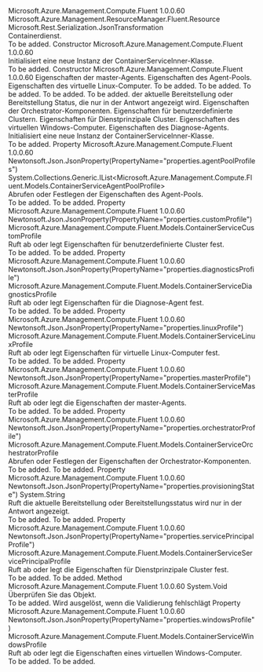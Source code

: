 <Type Name="ContainerServiceInner" FullName="Microsoft.Azure.Management.Compute.Fluent.Models.ContainerServiceInner">
  <TypeSignature Language="C#" Value="public class ContainerServiceInner : Microsoft.Azure.Management.ResourceManager.Fluent.Resource" />
  <TypeSignature Language="ILAsm" Value=".class public auto ansi beforefieldinit ContainerServiceInner extends Microsoft.Azure.Management.ResourceManager.Fluent.Resource" />
  <TypeSignature Language="DocId" Value="T:Microsoft.Azure.Management.Compute.Fluent.Models.ContainerServiceInner" />
  <TypeSignature Language="VB.NET" Value="Public Class ContainerServiceInner&#xA;Inherits Resource" />
  <TypeSignature Language="F#" Value="type ContainerServiceInner = class&#xA;    inherit Resource" />
  <AssemblyInfo>
    <AssemblyName>Microsoft.Azure.Management.Compute.Fluent</AssemblyName>
    <AssemblyVersion>1.0.0.60</AssemblyVersion>
  </AssemblyInfo>
  <Base>
    <BaseTypeName>Microsoft.Azure.Management.ResourceManager.Fluent.Resource</BaseTypeName>
  </Base>
  <Interfaces />
  <Attributes>
    <Attribute>
      <AttributeName>Microsoft.Rest.Serialization.JsonTransformation</AttributeName>
    </Attribute>
  </Attributes>
  <Docs>
    <summary>
            Containerdienst.
            </summary>
    <remarks>To be added.</remarks>
  </Docs>
  <Members>
    <Member MemberName=".ctor">
      <MemberSignature Language="C#" Value="public ContainerServiceInner ();" />
      <MemberSignature Language="ILAsm" Value=".method public hidebysig specialname rtspecialname instance void .ctor() cil managed" />
      <MemberSignature Language="DocId" Value="M:Microsoft.Azure.Management.Compute.Fluent.Models.ContainerServiceInner.#ctor" />
      <MemberSignature Language="VB.NET" Value="Public Sub New ()" />
      <MemberType>Constructor</MemberType>
      <AssemblyInfo>
        <AssemblyName>Microsoft.Azure.Management.Compute.Fluent</AssemblyName>
        <AssemblyVersion>1.0.0.60</AssemblyVersion>
      </AssemblyInfo>
      <Parameters />
      <Docs>
        <summary>
            Initialisiert eine neue Instanz der ContainerServiceInner-Klasse.
            </summary>
        <remarks>To be added.</remarks>
      </Docs>
    </Member>
    <Member MemberName=".ctor">
      <MemberSignature Language="C#" Value="public ContainerServiceInner (Microsoft.Azure.Management.Compute.Fluent.Models.ContainerServiceMasterProfile masterProfile, System.Collections.Generic.IList&lt;Microsoft.Azure.Management.Compute.Fluent.Models.ContainerServiceAgentPoolProfile&gt; agentPoolProfiles, Microsoft.Azure.Management.Compute.Fluent.Models.ContainerServiceLinuxProfile linuxProfile, string location = null, string id = null, string name = null, string type = null, System.Collections.Generic.IDictionary&lt;string,string&gt; tags = null, string provisioningState = null, Microsoft.Azure.Management.Compute.Fluent.Models.ContainerServiceOrchestratorProfile orchestratorProfile = null, Microsoft.Azure.Management.Compute.Fluent.Models.ContainerServiceCustomProfile customProfile = null, Microsoft.Azure.Management.Compute.Fluent.Models.ContainerServiceServicePrincipalProfile servicePrincipalProfile = null, Microsoft.Azure.Management.Compute.Fluent.Models.ContainerServiceWindowsProfile windowsProfile = null, Microsoft.Azure.Management.Compute.Fluent.Models.ContainerServiceDiagnosticsProfile diagnosticsProfile = null);" />
      <MemberSignature Language="ILAsm" Value=".method public hidebysig specialname rtspecialname instance void .ctor(class Microsoft.Azure.Management.Compute.Fluent.Models.ContainerServiceMasterProfile masterProfile, class System.Collections.Generic.IList`1&lt;class Microsoft.Azure.Management.Compute.Fluent.Models.ContainerServiceAgentPoolProfile&gt; agentPoolProfiles, class Microsoft.Azure.Management.Compute.Fluent.Models.ContainerServiceLinuxProfile linuxProfile, string location, string id, string name, string type, class System.Collections.Generic.IDictionary`2&lt;string, string&gt; tags, string provisioningState, class Microsoft.Azure.Management.Compute.Fluent.Models.ContainerServiceOrchestratorProfile orchestratorProfile, class Microsoft.Azure.Management.Compute.Fluent.Models.ContainerServiceCustomProfile customProfile, class Microsoft.Azure.Management.Compute.Fluent.Models.ContainerServiceServicePrincipalProfile servicePrincipalProfile, class Microsoft.Azure.Management.Compute.Fluent.Models.ContainerServiceWindowsProfile windowsProfile, class Microsoft.Azure.Management.Compute.Fluent.Models.ContainerServiceDiagnosticsProfile diagnosticsProfile) cil managed" />
      <MemberSignature Language="DocId" Value="M:Microsoft.Azure.Management.Compute.Fluent.Models.ContainerServiceInner.#ctor(Microsoft.Azure.Management.Compute.Fluent.Models.ContainerServiceMasterProfile,System.Collections.Generic.IList{Microsoft.Azure.Management.Compute.Fluent.Models.ContainerServiceAgentPoolProfile},Microsoft.Azure.Management.Compute.Fluent.Models.ContainerServiceLinuxProfile,System.String,System.String,System.String,System.String,System.Collections.Generic.IDictionary{System.String,System.String},System.String,Microsoft.Azure.Management.Compute.Fluent.Models.ContainerServiceOrchestratorProfile,Microsoft.Azure.Management.Compute.Fluent.Models.ContainerServiceCustomProfile,Microsoft.Azure.Management.Compute.Fluent.Models.ContainerServiceServicePrincipalProfile,Microsoft.Azure.Management.Compute.Fluent.Models.ContainerServiceWindowsProfile,Microsoft.Azure.Management.Compute.Fluent.Models.ContainerServiceDiagnosticsProfile)" />
      <MemberSignature Language="VB.NET" Value="Public Sub New (masterProfile As ContainerServiceMasterProfile, agentPoolProfiles As IList(Of ContainerServiceAgentPoolProfile), linuxProfile As ContainerServiceLinuxProfile, Optional location As String = null, Optional id As String = null, Optional name As String = null, Optional type As String = null, Optional tags As IDictionary(Of String, String) = null, Optional provisioningState As String = null, Optional orchestratorProfile As ContainerServiceOrchestratorProfile = null, Optional customProfile As ContainerServiceCustomProfile = null, Optional servicePrincipalProfile As ContainerServiceServicePrincipalProfile = null, Optional windowsProfile As ContainerServiceWindowsProfile = null, Optional diagnosticsProfile As ContainerServiceDiagnosticsProfile = null)" />
      <MemberSignature Language="F#" Value="new Microsoft.Azure.Management.Compute.Fluent.Models.ContainerServiceInner : Microsoft.Azure.Management.Compute.Fluent.Models.ContainerServiceMasterProfile * System.Collections.Generic.IList&lt;Microsoft.Azure.Management.Compute.Fluent.Models.ContainerServiceAgentPoolProfile&gt; * Microsoft.Azure.Management.Compute.Fluent.Models.ContainerServiceLinuxProfile * string * string * string * string * System.Collections.Generic.IDictionary&lt;string, string&gt; * string * Microsoft.Azure.Management.Compute.Fluent.Models.ContainerServiceOrchestratorProfile * Microsoft.Azure.Management.Compute.Fluent.Models.ContainerServiceCustomProfile * Microsoft.Azure.Management.Compute.Fluent.Models.ContainerServiceServicePrincipalProfile * Microsoft.Azure.Management.Compute.Fluent.Models.ContainerServiceWindowsProfile * Microsoft.Azure.Management.Compute.Fluent.Models.ContainerServiceDiagnosticsProfile -&gt; Microsoft.Azure.Management.Compute.Fluent.Models.ContainerServiceInner" Usage="new Microsoft.Azure.Management.Compute.Fluent.Models.ContainerServiceInner (masterProfile, agentPoolProfiles, linuxProfile, location, id, name, type, tags, provisioningState, orchestratorProfile, customProfile, servicePrincipalProfile, windowsProfile, diagnosticsProfile)" />
      <MemberType>Constructor</MemberType>
      <AssemblyInfo>
        <AssemblyName>Microsoft.Azure.Management.Compute.Fluent</AssemblyName>
        <AssemblyVersion>1.0.0.60</AssemblyVersion>
      </AssemblyInfo>
      <Parameters>
        <Parameter Name="masterProfile" Type="Microsoft.Azure.Management.Compute.Fluent.Models.ContainerServiceMasterProfile" />
        <Parameter Name="agentPoolProfiles" Type="System.Collections.Generic.IList&lt;Microsoft.Azure.Management.Compute.Fluent.Models.ContainerServiceAgentPoolProfile&gt;" />
        <Parameter Name="linuxProfile" Type="Microsoft.Azure.Management.Compute.Fluent.Models.ContainerServiceLinuxProfile" />
        <Parameter Name="location" Type="System.String" />
        <Parameter Name="id" Type="System.String" />
        <Parameter Name="name" Type="System.String" />
        <Parameter Name="type" Type="System.String" />
        <Parameter Name="tags" Type="System.Collections.Generic.IDictionary&lt;System.String,System.String&gt;" />
        <Parameter Name="provisioningState" Type="System.String" />
        <Parameter Name="orchestratorProfile" Type="Microsoft.Azure.Management.Compute.Fluent.Models.ContainerServiceOrchestratorProfile" />
        <Parameter Name="customProfile" Type="Microsoft.Azure.Management.Compute.Fluent.Models.ContainerServiceCustomProfile" />
        <Parameter Name="servicePrincipalProfile" Type="Microsoft.Azure.Management.Compute.Fluent.Models.ContainerServiceServicePrincipalProfile" />
        <Parameter Name="windowsProfile" Type="Microsoft.Azure.Management.Compute.Fluent.Models.ContainerServiceWindowsProfile" />
        <Parameter Name="diagnosticsProfile" Type="Microsoft.Azure.Management.Compute.Fluent.Models.ContainerServiceDiagnosticsProfile" />
      </Parameters>
      <Docs>
        <param name="masterProfile">Eigenschaften der master-Agents.</param>
        <param name="agentPoolProfiles">Eigenschaften des Agent-Pools.</param>
        <param name="linuxProfile">Eigenschaften des virtuelle Linux-Computer.</param>
        <param name="location">To be added.</param>
        <param name="id">To be added.</param>
        <param name="name">To be added.</param>
        <param name="type">To be added.</param>
        <param name="tags">To be added.</param>
        <param name="provisioningState">der aktuelle Bereitstellung oder Bereitstellung Status, die nur in der Antwort angezeigt wird.</param>
        <param name="orchestratorProfile">Eigenschaften der Orchestrator-Komponenten.</param>
        <param name="customProfile">Eigenschaften für benutzerdefinierte Clustern.</param>
        <param name="servicePrincipalProfile">Eigenschaften für Dienstprinzipale Cluster.</param>
        <param name="windowsProfile">Eigenschaften des virtuellen Windows-Computer.</param>
        <param name="diagnosticsProfile">Eigenschaften des Diagnose-Agents.</param>
        <summary>
            Initialisiert eine neue Instanz der ContainerServiceInner-Klasse.
            </summary>
        <remarks>To be added.</remarks>
      </Docs>
    </Member>
    <Member MemberName="AgentPoolProfiles">
      <MemberSignature Language="C#" Value="public System.Collections.Generic.IList&lt;Microsoft.Azure.Management.Compute.Fluent.Models.ContainerServiceAgentPoolProfile&gt; AgentPoolProfiles { get; set; }" />
      <MemberSignature Language="ILAsm" Value=".property instance class System.Collections.Generic.IList`1&lt;class Microsoft.Azure.Management.Compute.Fluent.Models.ContainerServiceAgentPoolProfile&gt; AgentPoolProfiles" />
      <MemberSignature Language="DocId" Value="P:Microsoft.Azure.Management.Compute.Fluent.Models.ContainerServiceInner.AgentPoolProfiles" />
      <MemberSignature Language="VB.NET" Value="Public Property AgentPoolProfiles As IList(Of ContainerServiceAgentPoolProfile)" />
      <MemberSignature Language="F#" Value="member this.AgentPoolProfiles : System.Collections.Generic.IList&lt;Microsoft.Azure.Management.Compute.Fluent.Models.ContainerServiceAgentPoolProfile&gt; with get, set" Usage="Microsoft.Azure.Management.Compute.Fluent.Models.ContainerServiceInner.AgentPoolProfiles" />
      <MemberType>Property</MemberType>
      <AssemblyInfo>
        <AssemblyName>Microsoft.Azure.Management.Compute.Fluent</AssemblyName>
        <AssemblyVersion>1.0.0.60</AssemblyVersion>
      </AssemblyInfo>
      <Attributes>
        <Attribute>
          <AttributeName>Newtonsoft.Json.JsonProperty(PropertyName="properties.agentPoolProfiles")</AttributeName>
        </Attribute>
      </Attributes>
      <ReturnValue>
        <ReturnType>System.Collections.Generic.IList&lt;Microsoft.Azure.Management.Compute.Fluent.Models.ContainerServiceAgentPoolProfile&gt;</ReturnType>
      </ReturnValue>
      <Docs>
        <summary>
            Abrufen oder Festlegen der Eigenschaften des Agent-Pools.
            </summary>
        <value>To be added.</value>
        <remarks>To be added.</remarks>
      </Docs>
    </Member>
    <Member MemberName="CustomProfile">
      <MemberSignature Language="C#" Value="public Microsoft.Azure.Management.Compute.Fluent.Models.ContainerServiceCustomProfile CustomProfile { get; set; }" />
      <MemberSignature Language="ILAsm" Value=".property instance class Microsoft.Azure.Management.Compute.Fluent.Models.ContainerServiceCustomProfile CustomProfile" />
      <MemberSignature Language="DocId" Value="P:Microsoft.Azure.Management.Compute.Fluent.Models.ContainerServiceInner.CustomProfile" />
      <MemberSignature Language="VB.NET" Value="Public Property CustomProfile As ContainerServiceCustomProfile" />
      <MemberSignature Language="F#" Value="member this.CustomProfile : Microsoft.Azure.Management.Compute.Fluent.Models.ContainerServiceCustomProfile with get, set" Usage="Microsoft.Azure.Management.Compute.Fluent.Models.ContainerServiceInner.CustomProfile" />
      <MemberType>Property</MemberType>
      <AssemblyInfo>
        <AssemblyName>Microsoft.Azure.Management.Compute.Fluent</AssemblyName>
        <AssemblyVersion>1.0.0.60</AssemblyVersion>
      </AssemblyInfo>
      <Attributes>
        <Attribute>
          <AttributeName>Newtonsoft.Json.JsonProperty(PropertyName="properties.customProfile")</AttributeName>
        </Attribute>
      </Attributes>
      <ReturnValue>
        <ReturnType>Microsoft.Azure.Management.Compute.Fluent.Models.ContainerServiceCustomProfile</ReturnType>
      </ReturnValue>
      <Docs>
        <summary>
            Ruft ab oder legt Eigenschaften für benutzerdefinierte Cluster fest.
            </summary>
        <value>To be added.</value>
        <remarks>To be added.</remarks>
      </Docs>
    </Member>
    <Member MemberName="DiagnosticsProfile">
      <MemberSignature Language="C#" Value="public Microsoft.Azure.Management.Compute.Fluent.Models.ContainerServiceDiagnosticsProfile DiagnosticsProfile { get; set; }" />
      <MemberSignature Language="ILAsm" Value=".property instance class Microsoft.Azure.Management.Compute.Fluent.Models.ContainerServiceDiagnosticsProfile DiagnosticsProfile" />
      <MemberSignature Language="DocId" Value="P:Microsoft.Azure.Management.Compute.Fluent.Models.ContainerServiceInner.DiagnosticsProfile" />
      <MemberSignature Language="VB.NET" Value="Public Property DiagnosticsProfile As ContainerServiceDiagnosticsProfile" />
      <MemberSignature Language="F#" Value="member this.DiagnosticsProfile : Microsoft.Azure.Management.Compute.Fluent.Models.ContainerServiceDiagnosticsProfile with get, set" Usage="Microsoft.Azure.Management.Compute.Fluent.Models.ContainerServiceInner.DiagnosticsProfile" />
      <MemberType>Property</MemberType>
      <AssemblyInfo>
        <AssemblyName>Microsoft.Azure.Management.Compute.Fluent</AssemblyName>
        <AssemblyVersion>1.0.0.60</AssemblyVersion>
      </AssemblyInfo>
      <Attributes>
        <Attribute>
          <AttributeName>Newtonsoft.Json.JsonProperty(PropertyName="properties.diagnosticsProfile")</AttributeName>
        </Attribute>
      </Attributes>
      <ReturnValue>
        <ReturnType>Microsoft.Azure.Management.Compute.Fluent.Models.ContainerServiceDiagnosticsProfile</ReturnType>
      </ReturnValue>
      <Docs>
        <summary>
            Ruft ab oder legt Eigenschaften für die Diagnose-Agent fest.
            </summary>
        <value>To be added.</value>
        <remarks>To be added.</remarks>
      </Docs>
    </Member>
    <Member MemberName="LinuxProfile">
      <MemberSignature Language="C#" Value="public Microsoft.Azure.Management.Compute.Fluent.Models.ContainerServiceLinuxProfile LinuxProfile { get; set; }" />
      <MemberSignature Language="ILAsm" Value=".property instance class Microsoft.Azure.Management.Compute.Fluent.Models.ContainerServiceLinuxProfile LinuxProfile" />
      <MemberSignature Language="DocId" Value="P:Microsoft.Azure.Management.Compute.Fluent.Models.ContainerServiceInner.LinuxProfile" />
      <MemberSignature Language="VB.NET" Value="Public Property LinuxProfile As ContainerServiceLinuxProfile" />
      <MemberSignature Language="F#" Value="member this.LinuxProfile : Microsoft.Azure.Management.Compute.Fluent.Models.ContainerServiceLinuxProfile with get, set" Usage="Microsoft.Azure.Management.Compute.Fluent.Models.ContainerServiceInner.LinuxProfile" />
      <MemberType>Property</MemberType>
      <AssemblyInfo>
        <AssemblyName>Microsoft.Azure.Management.Compute.Fluent</AssemblyName>
        <AssemblyVersion>1.0.0.60</AssemblyVersion>
      </AssemblyInfo>
      <Attributes>
        <Attribute>
          <AttributeName>Newtonsoft.Json.JsonProperty(PropertyName="properties.linuxProfile")</AttributeName>
        </Attribute>
      </Attributes>
      <ReturnValue>
        <ReturnType>Microsoft.Azure.Management.Compute.Fluent.Models.ContainerServiceLinuxProfile</ReturnType>
      </ReturnValue>
      <Docs>
        <summary>
            Ruft ab oder legt Eigenschaften für virtuelle Linux-Computer fest.
            </summary>
        <value>To be added.</value>
        <remarks>To be added.</remarks>
      </Docs>
    </Member>
    <Member MemberName="MasterProfile">
      <MemberSignature Language="C#" Value="public Microsoft.Azure.Management.Compute.Fluent.Models.ContainerServiceMasterProfile MasterProfile { get; set; }" />
      <MemberSignature Language="ILAsm" Value=".property instance class Microsoft.Azure.Management.Compute.Fluent.Models.ContainerServiceMasterProfile MasterProfile" />
      <MemberSignature Language="DocId" Value="P:Microsoft.Azure.Management.Compute.Fluent.Models.ContainerServiceInner.MasterProfile" />
      <MemberSignature Language="VB.NET" Value="Public Property MasterProfile As ContainerServiceMasterProfile" />
      <MemberSignature Language="F#" Value="member this.MasterProfile : Microsoft.Azure.Management.Compute.Fluent.Models.ContainerServiceMasterProfile with get, set" Usage="Microsoft.Azure.Management.Compute.Fluent.Models.ContainerServiceInner.MasterProfile" />
      <MemberType>Property</MemberType>
      <AssemblyInfo>
        <AssemblyName>Microsoft.Azure.Management.Compute.Fluent</AssemblyName>
        <AssemblyVersion>1.0.0.60</AssemblyVersion>
      </AssemblyInfo>
      <Attributes>
        <Attribute>
          <AttributeName>Newtonsoft.Json.JsonProperty(PropertyName="properties.masterProfile")</AttributeName>
        </Attribute>
      </Attributes>
      <ReturnValue>
        <ReturnType>Microsoft.Azure.Management.Compute.Fluent.Models.ContainerServiceMasterProfile</ReturnType>
      </ReturnValue>
      <Docs>
        <summary>
            Ruft ab oder legt die Eigenschaften der master-Agents.
            </summary>
        <value>To be added.</value>
        <remarks>To be added.</remarks>
      </Docs>
    </Member>
    <Member MemberName="OrchestratorProfile">
      <MemberSignature Language="C#" Value="public Microsoft.Azure.Management.Compute.Fluent.Models.ContainerServiceOrchestratorProfile OrchestratorProfile { get; set; }" />
      <MemberSignature Language="ILAsm" Value=".property instance class Microsoft.Azure.Management.Compute.Fluent.Models.ContainerServiceOrchestratorProfile OrchestratorProfile" />
      <MemberSignature Language="DocId" Value="P:Microsoft.Azure.Management.Compute.Fluent.Models.ContainerServiceInner.OrchestratorProfile" />
      <MemberSignature Language="VB.NET" Value="Public Property OrchestratorProfile As ContainerServiceOrchestratorProfile" />
      <MemberSignature Language="F#" Value="member this.OrchestratorProfile : Microsoft.Azure.Management.Compute.Fluent.Models.ContainerServiceOrchestratorProfile with get, set" Usage="Microsoft.Azure.Management.Compute.Fluent.Models.ContainerServiceInner.OrchestratorProfile" />
      <MemberType>Property</MemberType>
      <AssemblyInfo>
        <AssemblyName>Microsoft.Azure.Management.Compute.Fluent</AssemblyName>
        <AssemblyVersion>1.0.0.60</AssemblyVersion>
      </AssemblyInfo>
      <Attributes>
        <Attribute>
          <AttributeName>Newtonsoft.Json.JsonProperty(PropertyName="properties.orchestratorProfile")</AttributeName>
        </Attribute>
      </Attributes>
      <ReturnValue>
        <ReturnType>Microsoft.Azure.Management.Compute.Fluent.Models.ContainerServiceOrchestratorProfile</ReturnType>
      </ReturnValue>
      <Docs>
        <summary>
            Abrufen oder Festlegen der Eigenschaften der Orchestrator-Komponenten.
            </summary>
        <value>To be added.</value>
        <remarks>To be added.</remarks>
      </Docs>
    </Member>
    <Member MemberName="ProvisioningState">
      <MemberSignature Language="C#" Value="public string ProvisioningState { get; }" />
      <MemberSignature Language="ILAsm" Value=".property instance string ProvisioningState" />
      <MemberSignature Language="DocId" Value="P:Microsoft.Azure.Management.Compute.Fluent.Models.ContainerServiceInner.ProvisioningState" />
      <MemberSignature Language="VB.NET" Value="Public ReadOnly Property ProvisioningState As String" />
      <MemberSignature Language="F#" Value="member this.ProvisioningState : string" Usage="Microsoft.Azure.Management.Compute.Fluent.Models.ContainerServiceInner.ProvisioningState" />
      <MemberType>Property</MemberType>
      <AssemblyInfo>
        <AssemblyName>Microsoft.Azure.Management.Compute.Fluent</AssemblyName>
        <AssemblyVersion>1.0.0.60</AssemblyVersion>
      </AssemblyInfo>
      <Attributes>
        <Attribute>
          <AttributeName>Newtonsoft.Json.JsonProperty(PropertyName="properties.provisioningState")</AttributeName>
        </Attribute>
      </Attributes>
      <ReturnValue>
        <ReturnType>System.String</ReturnType>
      </ReturnValue>
      <Docs>
        <summary>
            Ruft die aktuelle Bereitstellung oder Bereitstellungsstatus wird nur in der Antwort angezeigt.
            </summary>
        <value>To be added.</value>
        <remarks>To be added.</remarks>
      </Docs>
    </Member>
    <Member MemberName="ServicePrincipalProfile">
      <MemberSignature Language="C#" Value="public Microsoft.Azure.Management.Compute.Fluent.Models.ContainerServiceServicePrincipalProfile ServicePrincipalProfile { get; set; }" />
      <MemberSignature Language="ILAsm" Value=".property instance class Microsoft.Azure.Management.Compute.Fluent.Models.ContainerServiceServicePrincipalProfile ServicePrincipalProfile" />
      <MemberSignature Language="DocId" Value="P:Microsoft.Azure.Management.Compute.Fluent.Models.ContainerServiceInner.ServicePrincipalProfile" />
      <MemberSignature Language="VB.NET" Value="Public Property ServicePrincipalProfile As ContainerServiceServicePrincipalProfile" />
      <MemberSignature Language="F#" Value="member this.ServicePrincipalProfile : Microsoft.Azure.Management.Compute.Fluent.Models.ContainerServiceServicePrincipalProfile with get, set" Usage="Microsoft.Azure.Management.Compute.Fluent.Models.ContainerServiceInner.ServicePrincipalProfile" />
      <MemberType>Property</MemberType>
      <AssemblyInfo>
        <AssemblyName>Microsoft.Azure.Management.Compute.Fluent</AssemblyName>
        <AssemblyVersion>1.0.0.60</AssemblyVersion>
      </AssemblyInfo>
      <Attributes>
        <Attribute>
          <AttributeName>Newtonsoft.Json.JsonProperty(PropertyName="properties.servicePrincipalProfile")</AttributeName>
        </Attribute>
      </Attributes>
      <ReturnValue>
        <ReturnType>Microsoft.Azure.Management.Compute.Fluent.Models.ContainerServiceServicePrincipalProfile</ReturnType>
      </ReturnValue>
      <Docs>
        <summary>
            Ruft ab oder legt die Eigenschaften für Dienstprinzipale Cluster fest.
            </summary>
        <value>To be added.</value>
        <remarks>To be added.</remarks>
      </Docs>
    </Member>
    <Member MemberName="Validate">
      <MemberSignature Language="C#" Value="public virtual void Validate ();" />
      <MemberSignature Language="ILAsm" Value=".method public hidebysig newslot virtual instance void Validate() cil managed" />
      <MemberSignature Language="DocId" Value="M:Microsoft.Azure.Management.Compute.Fluent.Models.ContainerServiceInner.Validate" />
      <MemberSignature Language="VB.NET" Value="Public Overridable Sub Validate ()" />
      <MemberSignature Language="F#" Value="override this.Validate : unit -&gt; unit" Usage="containerServiceInner.Validate " />
      <MemberType>Method</MemberType>
      <AssemblyInfo>
        <AssemblyName>Microsoft.Azure.Management.Compute.Fluent</AssemblyName>
        <AssemblyVersion>1.0.0.60</AssemblyVersion>
      </AssemblyInfo>
      <ReturnValue>
        <ReturnType>System.Void</ReturnType>
      </ReturnValue>
      <Parameters />
      <Docs>
        <summary>
            Überprüfen Sie das Objekt.
            </summary>
        <remarks>To be added.</remarks>
        <exception cref="T:Microsoft.Rest.ValidationException">
            Wird ausgelöst, wenn die Validierung fehlschlägt
            </exception>
      </Docs>
    </Member>
    <Member MemberName="WindowsProfile">
      <MemberSignature Language="C#" Value="public Microsoft.Azure.Management.Compute.Fluent.Models.ContainerServiceWindowsProfile WindowsProfile { get; set; }" />
      <MemberSignature Language="ILAsm" Value=".property instance class Microsoft.Azure.Management.Compute.Fluent.Models.ContainerServiceWindowsProfile WindowsProfile" />
      <MemberSignature Language="DocId" Value="P:Microsoft.Azure.Management.Compute.Fluent.Models.ContainerServiceInner.WindowsProfile" />
      <MemberSignature Language="VB.NET" Value="Public Property WindowsProfile As ContainerServiceWindowsProfile" />
      <MemberSignature Language="F#" Value="member this.WindowsProfile : Microsoft.Azure.Management.Compute.Fluent.Models.ContainerServiceWindowsProfile with get, set" Usage="Microsoft.Azure.Management.Compute.Fluent.Models.ContainerServiceInner.WindowsProfile" />
      <MemberType>Property</MemberType>
      <AssemblyInfo>
        <AssemblyName>Microsoft.Azure.Management.Compute.Fluent</AssemblyName>
        <AssemblyVersion>1.0.0.60</AssemblyVersion>
      </AssemblyInfo>
      <Attributes>
        <Attribute>
          <AttributeName>Newtonsoft.Json.JsonProperty(PropertyName="properties.windowsProfile")</AttributeName>
        </Attribute>
      </Attributes>
      <ReturnValue>
        <ReturnType>Microsoft.Azure.Management.Compute.Fluent.Models.ContainerServiceWindowsProfile</ReturnType>
      </ReturnValue>
      <Docs>
        <summary>
            Ruft ab oder legt die Eigenschaften eines virtuellen Windows-Computer.
            </summary>
        <value>To be added.</value>
        <remarks>To be added.</remarks>
      </Docs>
    </Member>
  </Members>
</Type>